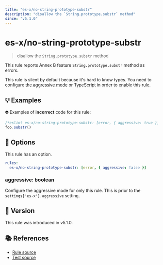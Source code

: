 ```yaml
---
title: "es-x/no-string-prototype-substr"
description: "disallow the `String.prototype.substr` method"
since: "v5.1.0"
---
```


# es-x/no-string-prototype-substr
> disallow the `String.prototype.substr` method

This rule reports Annex B feature `String.prototype.substr` method as errors.

This rule is silent by default because it's hard to know types. You need to configure [the aggressive mode](../#the-aggressive-mode) or TypeScript in order to enable this rule.

## 💡 Examples

⛔ Examples of **incorrect** code for this rule:

<eslint-playground type="bad">

```js
/*eslint es-x/no-string-prototype-substr: [error, { aggressive: true }] */
foo.substr()
```

</eslint-playground>

## 🔧 Options

This rule has an option.

```yaml
rules:
  es-x/no-string-prototype-substr: [error, { aggressive: false }]
```

### aggressive: boolean

Configure the aggressive mode for only this rule.
This is prior to the `settings['es-x'].aggressive` setting.

## 🚀 Version

This rule was introduced in v5.1.0.

## 📚 References

- [Rule source](https://github.com/eslint-community/eslint-plugin-es-x/blob/master/lib/rules/no-string-prototype-substr.js)
- [Test source](https://github.com/eslint-community/eslint-plugin-es-x/blob/master/tests/lib/rules/no-string-prototype-substr.js)
